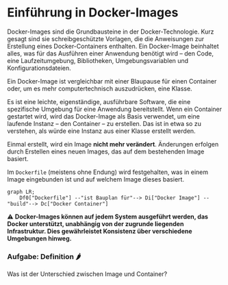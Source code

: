 # Einführung in Docker-Images

Docker-Images sind die Grundbausteine in der Docker-Technologie. Kurz gesagt sind sie schreibgeschützte Vorlagen,
die die Anweisungen zur Erstellung eines Docker-Containers enthalten. Ein Docker-Image beinhaltet alles, was für das
Ausführen einer Anwendung benötigt wird – den Code, eine Laufzeitumgebung, Bibliotheken, Umgebungsvariablen und
Konfigurationsdateien.

Ein Docker-Image ist vergleichbar mit einer Blaupause für einen Container oder, um es mehr computertechnisch
auszudrücken, eine Klasse.

Es ist eine leichte, eigenständige, ausführbare Software, die eine spezifische Umgebung für eine Anwendung bereitstellt.
Wenn ein Container gestartet wird, wird das Docker-Image als Basis verwendet, um eine laufende Instanz – den Container –
zu erstellen. Das ist in etwa so zu verstehen, als würde eine Instanz aus einer Klasse erstellt werden.

Einmal erstellt, wird ein Image **nicht mehr verändert**. Änderungen erfolgen durch Erstellen
eines neuen Images, das auf dem bestehenden Image basiert.

Im `Dockerfile` (meistens ohne Endung) wird festgehalten,
was in einem Image eingebunden ist und auf welchem Image dieses basiert.


```mermaid
graph LR;
    Df0["Dockerfile"] --"ist Bauplan für"--> Di["Docker Image"] --"build"--> Dc["Docker Container"]
```

⚠ **Docker-Images können auf jedem System ausgeführt werden, das Docker unterstützt, unabhängig von der
zugrunde liegenden Infrastruktur. Dies gewährleistet Konsistenz über verschiedene Umgebungen hinweg.**


### **Aufgabe: Definition 🌶️**

Was ist der Unterschied zwischen Image und Container?
